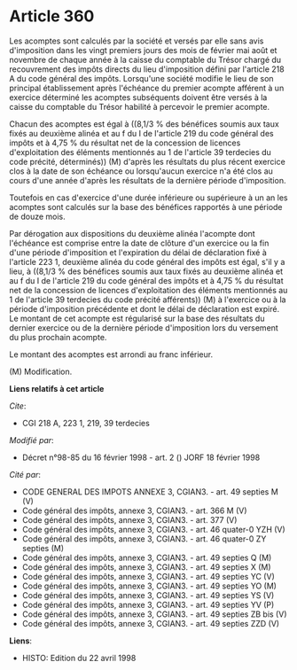 # Article 360

Les acomptes sont calculés par la société et versés par elle sans avis d'imposition dans les vingt premiers jours des mois de
février mai août et novembre de chaque année à la caisse du comptable du Trésor chargé du recouvrement des impôts directs du
lieu d'imposition défini par l'article 218 A du code général des impôts. Lorsqu'une société modifie le lieu de son principal
établissement après l'échéance du premier acompte afférent à un exercice déterminé les acomptes subséquents doivent être
versés à la caisse du comptable du Trésor habilité à percevoir le premier acompte.

Chacun des acomptes est égal à ((8,1/3 % des bénéfices soumis aux taux fixés au deuxième alinéa et au f du I de l'article 219
du code général des impôts et à 4,75 % du résultat net de la concession de licences d'exploitation des éléments mentionnés au
1 de l'article 39 terdecies du code précité, déterminés)) (M) d'après les résultats du plus récent exercice clos à la date de
son échéance ou lorsqu'aucun exercice n'a été clos au cours d'une année d'après les résultats de la dernière période
d'imposition.

Toutefois  en cas d'exercice d'une durée inférieure ou supérieure à un an  les acomptes sont calculés sur la base des
bénéfices rapportés à une période de douze mois.

Par dérogation aux dispositions du deuxième alinéa l'acompte dont l'échéance est comprise entre la date de clôture d'un
exercice ou la fin d'une période d'imposition et l'expiration du délai de déclaration fixé à l'article 223 1, deuxième alinéa
du code général des impôts est égal, s'il y a lieu, à ((8,1/3 % des bénéfices soumis aux taux fixés au deuxième alinéa et au
f du I de l'article 219 du code général des impôts et à 4,75 % du résultat net de la concession de licences d'exploitation
des éléments mentionnés au 1 de l'article 39 terdecies du code précité afférents)) (M) à l'exercice ou à la période
d'imposition précédente et dont le délai de déclaration est expiré. Le montant de cet acompte est régularisé sur la base des
résultats du dernier exercice ou de la dernière période d'imposition lors du versement du plus prochain acompte.

Le montant des acomptes est arrondi au franc inférieur.

(M) Modification.

**Liens relatifs à cet article**

_Cite_:

  - CGI 218 A, 223 1, 219, 39 terdecies

_Modifié par_:

  - Décret n°98-85 du 16 février 1998 - art. 2 () JORF 18 février 1998

_Cité par_:

  - CODE GENERAL DES IMPOTS ANNEXE 3, CGIAN3. - art. 49 septies M (V)
  - Code général des impôts, annexe 3, CGIAN3. - art. 366 M (V)
  - Code général des impôts, annexe 3, CGIAN3. - art. 377 (V)
  - Code général des impôts, annexe 3, CGIAN3. - art. 46 quater-0 YZH (V)
  - Code général des impôts, annexe 3, CGIAN3. - art. 46 quater-0 ZY septies (M)
  - Code général des impôts, annexe 3, CGIAN3. - art. 49 septies Q (M)
  - Code général des impôts, annexe 3, CGIAN3. - art. 49 septies X (M)
  - Code général des impôts, annexe 3, CGIAN3. - art. 49 septies YC (V)
  - Code général des impôts, annexe 3, CGIAN3. - art. 49 septies YO (M)
  - Code général des impôts, annexe 3, CGIAN3. - art. 49 septies YS (V)
  - Code général des impôts, annexe 3, CGIAN3. - art. 49 septies YV (P)
  - Code général des impôts, annexe 3, CGIAN3. - art. 49 septies ZB bis (V)
  - Code général des impôts, annexe 3, CGIAN3. - art. 49 septies ZZD (V)

**Liens**:

  - HISTO: Edition du 22 avril 1998
